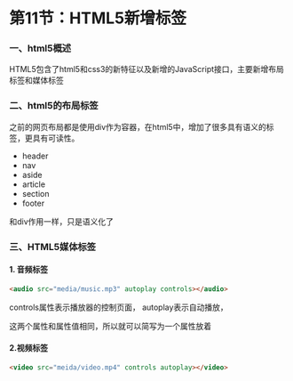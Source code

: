 # 第11节：HTML5新增标签

### 一、html5概述

HTML5包含了html5和css3的新特征以及新增的JavaScript接口，主要新增布局标签和媒体标签

### 二、html5的布局标签

之前的网页布局都是使用div作为容器，在html5中，增加了很多具有语义的标签，更具有可读性。

* header
* nav
* aside 
* article
* section
* footer

和div作用一样，只是语义化了

### 三、HTML5媒体标签

#### 1. 音频标签

```html
<audio src="media/music.mp3" autoplay controls></audio>
```

controls属性表示播放器的控制页面， autoplay表示自动播放，

这两个属性和属性值相同，所以就可以简写为一个属性放着

#### 2.视频标签

```html
<video src="meida/video.mp4" controls autoplay></video>
```

